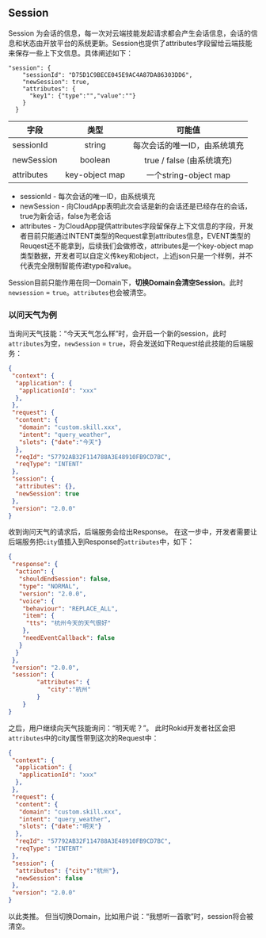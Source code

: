 ## Session

Session 为会话的信息，每一次对云端技能发起请求都会产生会话信息，会话的信息和状态由开放平台的系统更新。Session也提供了attributes字段留给云端技能来保存一些上下文信息。具体阐述如下：
```
"session": {
    "sessionId": "D75D1C9BECE045E9AC4A87DA86303DD6",
    "newSession": true,
    "attributes": {
      "key1": {"type":"","value":""}
    }
  }
  ```
| 字段	| 类型	| 可能值 |
| ------------- | :-------------:| :-----:|
|sessionId	| string	| 每次会话的唯一ID，由系统填充
|newSession	|boolean	|true / false (由系统填充)
|attributes	| key-object map	|一个string-object map

- sessionId - 每次会话的唯一ID，由系统填充
- newSession - 向CloudApp表明此次会话是新的会话还是已经存在的会话，true为新会话，false为老会话
- attributes - 为CloudApp提供attributes字段留保存上下文信息的字段，开发者目前只能通过INTENT类型的Request拿到attributes信息，EVENT类型的Reuqest还不能拿到，后续我们会做修改，attributes是一个key-object map 类型数据，开发者可以自定义传key和object，上述json只是一个样例，并不代表完全限制智能传递type和value。


Session目前只能作用在同一Domain下，**切换Domain会清空Session**。此时`newsession` = `true`。`attributes`也会被清空。

### 以问天气为例
当询问天气技能：“今天天气怎么样”时，会开启一个新的session，此时`attributes`为空，`newSession` = `true`，将会发送如下Request给此技能的后端服务：

```json
{
 "context": {
  "application": {
   "applicationId": "xxx"
  },
 },
 "request": {
  "content": {
   "domain": "custom.skill.xxx",
   "intent": "query_weather",
   "slots": {"date":"今天"}
  },
  "reqId": "57792AB32F114788A3E48910FB9CD7BC",
  "reqType": "INTENT"
 },
 "session": {
  "attributes": {},
  "newSession": true
 },
 "version": "2.0.0"
}
```

收到询问天气的请求后，后端服务会给出Response。
在这一步中，开发者需要让后端服务把`city`值插入到Response的`attributes`中，如下：

```json
{
 "response": {
  "action": {
   "shouldEndSession": false,
   "type": "NORMAL",
   "version": "2.0.0",
   "voice": {
    "behaviour": "REPLACE_ALL",
    "item": {
     "tts": "杭州今天的天气很好"
    },
    "needEventCallback": false
   }
  }
 },
 "version": "2.0.0",
 "session": {
        "attributes": {
           "city":"杭州"
        }
    }
}
```

之后，用户继续向天气技能询问：“明天呢？”。
此时Rokid开发者社区会把`attributes`中的city属性带到这次的Request中：

```json
{
 "context": {
  "application": {
   "applicationId": "xxx"
  },
 },
 "request": {
  "content": {
   "domain": "custom.skill.xxx",
   "intent": "query_weather",
   "slots": {"date":"明天"}
  },
  "reqId": "57792AB32F114788A3E48910FB9CD7BC",
  "reqType": "INTENT"
 },
 "session": {
  "attributes": {"city":"杭州"},
  "newSession": false
 },
 "version": "2.0.0"
}
```

以此类推。
但当切换Domain，比如用户说：“我想听一首歌”时，session将会被清空。